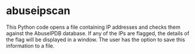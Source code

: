# abuseipscan
This Python code opens a file containing IP addresses and checks them against the AbuseIPDB database. If any of the IPs are flagged, the details of the flag will be displayed in a window. The user has the option to save this information to a file.
